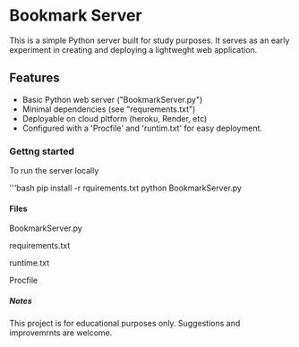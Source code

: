 # Bookmark Server

This is a simple Python server built for study purposes.  It serves as an early experiment
in creating and deploying a lightweght web application.

## Features

- Basic Python web server ("BookmarkServer.py")
- Minimal dependencies (see "requrements.txt")
- Deployable on cloud pltform (heroku, Render, etc)
- Configured with a 'Procfile' and 'runtim.txt' for easy deployment.

### Gettng started

To run the server locally
 
'''bash
pip install -r rquirements.txt
python BookmarkServer.py

#### Files

BookmarkServer.py

requirements.txt

runtime.txt

Procfile

##### Notes

This project is for educational purposes only. Suggestions and improvemrnts are welcome.